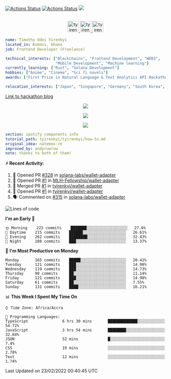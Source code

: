 [![Actions Status](https://github.com/tyirenkyi/tyirenkyi/workflows/wakatime-stats/badge.svg)](https://github.com/tyirenkyi/tyirenkyi/actions)
[![Actions Status](https://github.com/tyirenkyi/tyirenkyi/workflows/update-gh-activity/badge.svg)](https://github.com/tyirenkyi/tyirenkyi/actions)
![](https://visitor-badge.glitch.me/badge?page_id=tyirenkyi.tyirenkyi)

<p align="center">
<br/>
<a href="https://twitter.com/toyirenkyi">
  <img alt="tyirenkyi | Twitter" width="35px" src="https://drive.google.com/uc?export=view&id=1CwWfGcNmTNzSI-XmaLk0gvbHVaD5xkwx" />
</a>
<a href="https://www.linkedin.com/in/timothy-yirenkyi-b45b9b137/">
  <img alt="tyirenkyi's LinkedIN" width="35px" src="https://drive.google.com/uc?export=view&id=1S5uFDldRcrkoVMfQXsWIS2_u6vXLJhJS" />
</a
<a href="https://open.spotify.com/user/6jyx0hj1911n2xd4rm3vwm8j9?si=f0e62187bc474bdf">
  <img alt="tyirenkyi's Spotify" width="35px" src="https://drive.google.com/uc?export=view&id=1mLM5RCv8vHD1eZBYJphW69eo6OVlK-Ti" />
</a>
</p>

```yaml
name: Timothy Odei Yirenkyi
located_in: Kumasi, Ghana
job: Frontend Developer (Freelance)

technical_interests: ["Blockchains", "Frontend Development", "WEB3", 
                      "Mobile Development", "Machine learning"]
currently_learning: ["Rust", "Solana Development"]
hobbies: ["Anime", "Cinema", "Sci fi novels"]
awards: ["First Prize in Natural Language & Text Analytics API Hackathon"]

relocation_interests: ["Japan", "Singapore", "Germany", "South Korea", "UK"]
```

<a href="https://www.expert.ai/blog/the-story-behind-hackathon-winning-peer-reviewers-app">Link to hackathon blog</a>

<p align="center">
  <img alig src="https://github-profile-trophy.vercel.app/?username=tyirenkyi&column=6&rank=SSS,SS,S,AAA,AA,A,B,C" />
</p>


<p align="center">
  <a href="https://tyirenkyi.vercel.app/api/now-playing?open">
    <!-- Music bars move to the beat and are colored based on the track's happiness, danceability and energy! -->
    <img src="https://tyirenkyi.vercel.app/api/now-playing">
  </a>
</p>

<p align="center">
  <img src="https://tyirenkyi.vercel.app/api/top-played">
</p>
 
```yaml
section: spotify components info
tutorial_path: tyirenkyi/tyirenkyi/how-to.md
original_idea: natemoo-re
improved_by: andyruwruw
note: thanks to both of them!
```


**:zap: Recent Activity:**

<!--START_SECTION:activity-->
1. 💪 Opened PR [#328](https://github.com/solana-labs/wallet-adapter/pull/328) in [solana-labs/wallet-adapter](https://github.com/solana-labs/wallet-adapter)
2. 💪 Opened PR [#1](https://github.com/MLH-Fellowship/wallet-adapter/pull/1) in [MLH-Fellowship/wallet-adapter](https://github.com/MLH-Fellowship/wallet-adapter)
3. 🎉 Merged PR [#1](https://github.com/tyirenkyi/wallet-adapter/pull/1) in [tyirenkyi/wallet-adapter](https://github.com/tyirenkyi/wallet-adapter)
4. 💪 Opened PR [#1](https://github.com/tyirenkyi/wallet-adapter/pull/1) in [tyirenkyi/wallet-adapter](https://github.com/tyirenkyi/wallet-adapter)
5. 🗣 Commented on [#315](https://github.com/solana-labs/wallet-adapter/issues/315) in [solana-labs/wallet-adapter](https://github.com/solana-labs/wallet-adapter)
<!--END_SECTION:activity-->

<!--START_SECTION:waka-->
![Lines of code](https://img.shields.io/badge/From%20Hello%20World%20I%27ve%20Written-5%20Million%20lines%20of%20code-blue)

**I'm an Early 🐤** 

```text
🌞 Morning    223 commits    ███████░░░░░░░░░░░░░░░░░░   27.6% 
🌆 Daytime    215 commits    ██████░░░░░░░░░░░░░░░░░░░   26.61% 
🌃 Evening    262 commits    ████████░░░░░░░░░░░░░░░░░   32.43% 
🌙 Night      108 commits    ███░░░░░░░░░░░░░░░░░░░░░░   13.37%

```
📅 **I'm Most Productive on Monday** 

```text
Monday       165 commits    █████░░░░░░░░░░░░░░░░░░░░   20.42% 
Tuesday      121 commits    ███░░░░░░░░░░░░░░░░░░░░░░   14.98% 
Wednesday    119 commits    ███░░░░░░░░░░░░░░░░░░░░░░   14.73% 
Thursday     90 commits     ██░░░░░░░░░░░░░░░░░░░░░░░   11.14% 
Friday       121 commits    ███░░░░░░░░░░░░░░░░░░░░░░   14.98% 
Saturday     61 commits     ██░░░░░░░░░░░░░░░░░░░░░░░   7.55% 
Sunday       131 commits    ████░░░░░░░░░░░░░░░░░░░░░   16.21%

```


📊 **This Week I Spent My Time On** 

```text
⌚︎ Time Zone: Africa/Accra

💬 Programming Languages: 
TypeScript               6 hrs 30 mins       █████████████░░░░░░░░░░░░   54.72% 
JavaScript               3 hrs 54 mins       ████████░░░░░░░░░░░░░░░░░   32.84% 
JSON                     52 mins             █░░░░░░░░░░░░░░░░░░░░░░░░   7.4% 
CSS                      19 mins             ░░░░░░░░░░░░░░░░░░░░░░░░░   2.78% 
Text                     12 mins             ░░░░░░░░░░░░░░░░░░░░░░░░░   1.74%

```


 Last Updated on 23/02/2022 00:40:45 UTC
<!--END_SECTION:waka-->


